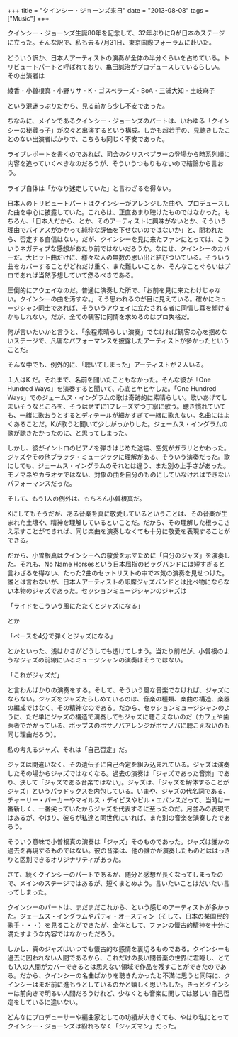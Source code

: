 +++
title = "クインシー・ジョーンズ来日"
date = "2013-08-08"
tags = ["Music"]
+++

クインシー・ジョーンズ生誕80年を記念して、<span
style="line-height: 1.5;">32年ぶりにQが日本のステージに立った。</span>そんな訳で、私も去る7月31日、東京国際フォーラムに赴いた。

どういう訳か、日本人アーティストの演奏が全体の半分ぐらいを占めている。トリビュートパートと呼ばれており、亀田誠治がプロデュースしているらしい。  
その出演者は

綾香・小曽根真・小野リサ・K・ゴスペラーズ・BoA・三浦大知・土岐麻子

という混迷っぷりだから、見る前から少し不安であった。

<span
style="line-height: 1.5;">ちなみに、メインであるクインシー・ジョーンズのパートは、</span>いわゆる「クインシーの秘蔵っ子」が次々と出演するという構成。しかも超若手の、見聴きしたことのない出演者ばかりで、こちらも同じく不安であった。

ライブレポートを書くのであれば、司会のクリスペプラーの登場から<span
style="line-height: 1.5;">時系列順に内容を追っていくべきなのだろうが、そういうつもりもないので</span><span
style="line-height: 1.5;">結論から言おう。</span>

ライブ自体は「かなり迷走していた」と言わざるを得ない。

日本人のトリビュートパートはクインシーがアレンジした曲や、プロデュースした曲を中心に披露していた。これらは、正直あまり聴けたものではなかった。もちろん、「日本人だから、とか、そのアーティストに興味がないとか、そういう理由で<span
style="line-height: 1.5;">バイアスがかかって純粋な評価を下せないのではないか」と、問われたら、否定する自信はない。</span>だが、クインシーを見に来たファンにとっては、こういうネガティブな感想があたり前ではないだろうか。なにせ、クインシーのカバーだ。大ヒット曲だけに、様々な人の無数の思い出と結びついている。そういう曲をカバーすることがどれだけ重く、また難しいことか、そんなことぐらいはプロであれば当然予想していて然るべきである。

圧倒的にアウェイなのだ。普通に演奏した所で、「お前を見に来たわけじゃない。クインシーの曲を汚すな。」そう思われるのが目に見えている。確かにミュージシャン同士であれば、そういうアウェイに立たされる者に同情し耳を傾けるかもしれない。だが、全ての観客に同情を求めるのはプロ失格だ。

何が言いたいかと言うと、「余程素晴らしい演奏」でなければ観客の心を掴めないステージで、凡庸なパフォーマンスを披露したアーティストが多かったということだ。

そんな中でも、例外的に、「聴いてしまった」アーティストが２人いる。

１人はK だ。それまで、名前を聞いたこともなかった。そんな彼が「One
Hundred Ways」を演奏すると聞いて、心底ヒヤヒヤした。「One Hundred
Ways」でのジェームス・イングラムの歌は奇跡的に素晴らしい。歌いあげてしまいそうなところを、そうはせずに1フレーズずつ丁寧に歌う。聴き慣れていても、一緒に歌おうとするとディテールが細かすぎて一緒に歌えない。名曲にはよくあることだ。Kが歌うと聞いて少しがっかりした。ジェームス・イングラムの歌が聴きたかったのに、と思ってしまった。

しかし、彼がイントロのピアノを弾きはじめた途端、空気がガラリとかわった。ジャズやその他ブラック・ミュージックに理解がある、そういう演奏だった。歌にしても、ジェームス・イングラムのそれとは違う、また別の上手さがあった。モノマネやカラオケではない、対象の曲を自分のものにしていなければできないパフォーマンスだった。

そして、もう1人の例外は、もちろん小曽根真だ。

Kにしてもそうだが、ある音楽を真に敬愛しているということは、その音楽が生まれた土壌や、精神を理解しているといことだ。だから、その理解した根っこさえ示すことができれば、同じ楽曲を演奏しなくても十分に敬愛を表現することができる。

だから、小曽根真はクインシーへの敬愛を示すために「自分のジャズ」を演奏した。それも、No
Name
Horsesという日本屈指のビッグバンドには短すぎると言わざるを得ない、たった2曲のセットリストの中で本気の演奏を見せつけた。誰とは言わないが、日本人アーティストの即席ジャズバンドとは比べ物にならない本物のジャズであった。セッションミュージシャンのジャズは

「ライドをこういう風にたたくとジャズになる」

とか

「ベースを4分で弾くとジャズになる」

とかといった、浅はかさがどうしても透けてしまう。当たり前だが、小曽根のようなジャズの前線にいるミュージシャンの演奏はそうではない。

「これがジャズだ」

と言わんばかりの演奏をする。そして、そういう風な音楽でなければ、ジャズにならない。ジャズをジャズたらしめているのは、音楽の種類、楽曲の構造、楽器の編成ではなく、その精神なのである。だから、セッションミュージシャンのように、ただ単にジャズの構造で演奏してもジャズに聴こえないのだ（カフェや歯医者でかかっている、ポップスのボサノバアレンジがボサノバに聴こえないのも同じ理由だろう）。

私の考えるジャズ、それは「自己否定」だ。

ジャズは間違いなく、その遺伝子に自己否定を組み込まれている。ジャズは演奏したその場からジャズではなくなる。過去の演奏は「ジャズであった音楽」であり、決して「ジャズである音楽ではない」。ジャズは、「ジャズを解体することがジャズ」というパラドックスを内包している。いまや、ジャズの代名詞である、チャーリー・パーカーやマイルス・デイビスやビル・エバンスだって、当時は一番新しく、一番尖っていたからジャズを代表するに至ったのだ。月並みの表現ではあるが、やはり、彼らが私達と同世代にいれば、また別の音楽を演奏したであろう。

そういう意味で小曽根真の演奏は「ジャズ」そのものであった。ジャズは誰かの過去を再現するものではない。彼の音楽は、他の誰かが演奏したものとははっきりと区別できるオリジナリティがあった。

さて、続くクインシーのパートであるが、随分と感想が長くなってしまったので、メインのステージではあるが、短くまとめよう。言いたいことはだいたい言ってしまった。

クインシーのパートは、まだまだこれから、という感じのアーティストが多かった。ジェームス・イングラムやパティ・オースティン（そして、日本の某国民的歌手・・・）を見ることができたが、全体として、ファンの懐古的精神を十分に満たすような内容ではなかっただろう。

しかし、真のジャズはいつでも懐古的な感情を裏切るものである。クインシーも過去に囚われない人間であるから、これだけの長い間音楽の世界に君臨し、とても1人の人間がカバーできるとは思えない領域で作品を残すことができたのである。だから、クインシーの名曲ばかりを聴きたかったと不満に思うと同時に、クインシーはまだ前に進もうとしているのかと嬉しく思いもした。きっとクインシーは前向きで明るい人間だろうけれど、少なくとも音楽に関しては厳しい自己否定をしているに違いない。

どんなにプロデューサーや編曲家としての功績が大きくても、やはり私にとってクインシー・ジョーンズは紛れもなく「ジャズマン」だった。
